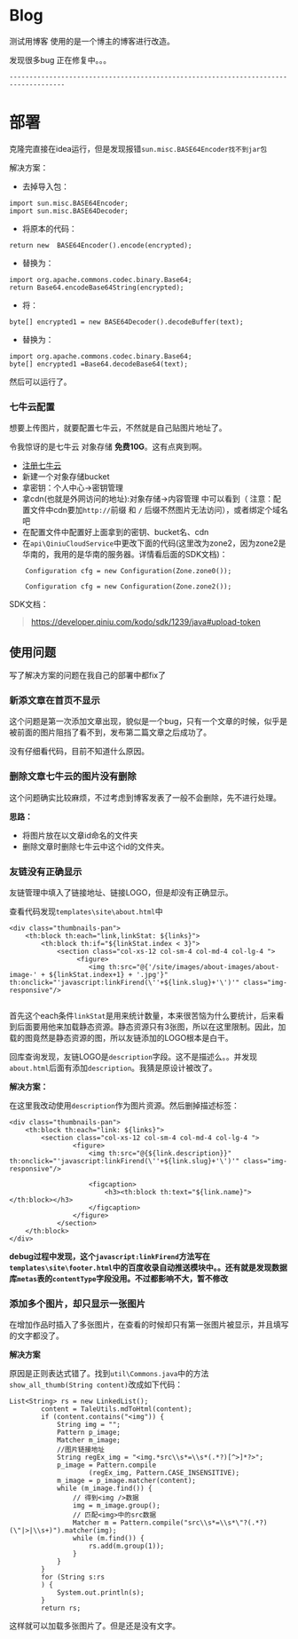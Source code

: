# Blog
测试用博客
使用的是一个博主的博客进行改造。

发现很多bug 正在修复中。。。

`------------------------------------------------------------------------------------`
# 部署
克隆完直接在idea运行，但是发现报错`sun.misc.BASE64Encoder找不到jar包`

解决方案：  
- 去掉导入包：
```
import sun.misc.BASE64Encoder;
import sun.misc.BASE64Decoder;
```
- 将原本的代码：
```
return new  BASE64Encoder().encode(encrypted);
```
- 替换为：
```
import org.apache.commons.codec.binary.Base64;
return Base64.encodeBase64String(encrypted);
```
- 将：
```
byte[] encrypted1 = new BASE64Decoder().decodeBuffer(text); 
```
- 替换为：
```
import org.apache.commons.codec.binary.Base64;
byte[] encrypted1 =Base64.decodeBase64(text); 
```

然后可以运行了。

### 七牛云配置
想要上传图片，就要配置七牛云，不然就是自己贴图片地址了。

令我惊讶的是七牛云 对象存储 **免费10G**。这有点爽到啊。
- [注册七牛云](https://portal.qiniu.com/)
- 新建一个对象存储bucket
- 拿密钥：个人中心->密钥管理
- 拿cdn(也就是外网访问的地址):对象存储->内容管理 中可以看到（ 注意：配置文件中cdn要加`http://`前缀 和 `/` 后缀不然图片无法访问），或者绑定个域名吧
- 在配置文件中配置好上面拿到的密钥、bucket名、cdn
- 在`api\QiniuCloudService`中更改下面的代码(这里改为zone2，因为zone2是华南的，我用的是华南的服务器。详情看后面的SDK文档)：
```
    Configuration cfg = new Configuration(Zone.zone0());
```
```
    Configuration cfg = new Configuration(Zone.zone2());
```
SDK文档：
> https://developer.qiniu.com/kodo/sdk/1239/java#upload-token

## 使用问题
写了解决方案的问题在我自己的部署中都fix了
### 新添文章在首页不显示
这个问题是第一次添加文章出现，貌似是一个bug，只有一个文章的时候，似乎是被前面的图片阻挡了看不到，发布第二篇文章之后成功了。

没有仔细看代码，目前不知道什么原因。

### 删除文章七牛云的图片没有删除
这个问题确实比较麻烦，不过考虑到博客发表了一般不会删除，先不进行处理。

**思路：**

- 将图片放在以文章id命名的文件夹
- 删除文章时删除七牛云中这个id的文件夹。

### 友链没有正确显示
友链管理中填入了链接地址、链接LOGO，但是却没有正确显示。

查看代码发现`templates\site\about.html`中
```
<div class="thumbnails-pan">
    <th:block th:each="link,linkStat: ${links}">
        <th:block th:if="${linkStat.index < 3}">
            <section class="col-xs-12 col-sm-4 col-md-4 col-lg-4 ">
                 <figure>
                    <img th:src="@{'/site/images/about-images/about-image-' + ${linkStat.index+1} + '.jpg'}" th:onclick="'javascript:linkFirend(\''+${link.slug}+'\')'" class="img-responsive"/>
                                    
```
首先这个each条件`linkStat`是用来统计数量，本来很苦恼为什么要统计，后来看到后面要用他来加载静态资源。静态资源只有3张图，所以在这里限制。因此，加载的图竟然是静态资源的图，所以友链添加的LOGO根本是白干。

回库查询发现，友链LOGO是`description`字段。这不是描述么。。并发现`about.html`后面有添加`description`。我猜是原设计被改了。

**解决方案：**  

在这里我改动使用`description`作为图片资源。然后删掉描述标签：

```
<div class="thumbnails-pan">
    <th:block th:each="link: ${links}">
        <section class="col-xs-12 col-sm-4 col-md-4 col-lg-4 ">
                <figure>
                    <img th:src="@{${link.description}}" th:onclick="'javascript:linkFirend(\''+${link.slug}+'\')'" class="img-responsive"/>

                    <figcaption>
                        <h3><th:block th:text="${link.name}"></th:block></h3>
                    </figcaption>
                </figure>
            </section>
    </th:block>
</div>
```
**debug过程中发现，这个`javascript:linkFirend`方法写在`templates\site\footer.html`中的百度收录自动推送模块中。。还有就是发现数据库`metas`表的`contentType`字段没用。不过都影响不大，暂不修改**

### 添加多个图片，却只显示一张图片
在增加作品时插入了多张图片，在查看的时候却只有第一张图片被显示，并且填写的文字都没了。

**解决方案**  

原因是正则表达式错了。找到`util\Commons.java`中的方法`show_all_thumb(String content)`改成如下代码：
```
List<String> rs = new LinkedList();
        content = TaleUtils.mdToHtml(content);
        if (content.contains("<img")) {
            String img = "";
            Pattern p_image;
            Matcher m_image;
            //图片链接地址
            String regEx_img = "<img.*src\\s*=\\s*(.*?)[^>]*?>";
            p_image = Pattern.compile
                    (regEx_img, Pattern.CASE_INSENSITIVE);
            m_image = p_image.matcher(content);
            while (m_image.find()) {
                // 得到<img />数据
                img = m_image.group();
                // 匹配<img>中的src数据
                Matcher m = Pattern.compile("src\\s*=\\s*\"?(.*?)(\"|>|\\s+)").matcher(img);
                while (m.find()) {
                    rs.add(m.group(1));
                }
            }
        }
        for (String s:rs
        ) {
            System.out.println(s);
        }
        return rs;
```
这样就可以加载多张图片了。但是还是没有文字。